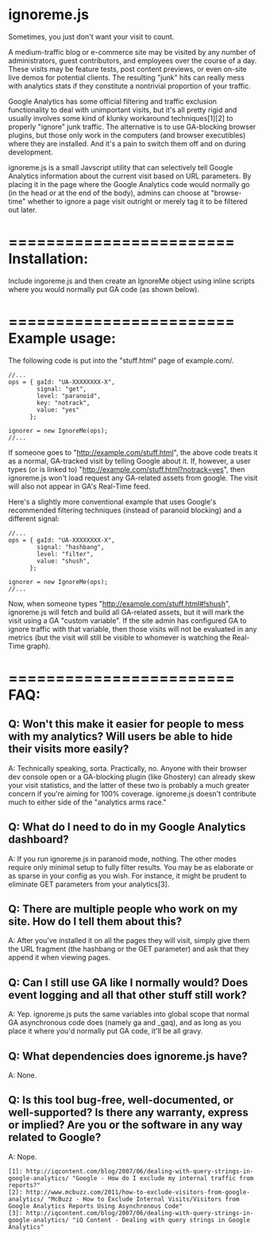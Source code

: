 ignoreme.js
===========


Sometimes, you just don't want your visit to count. 

A medium-traffic blog or e-commerce site may be visited by any number of 
administrators, guest contributors, and employees over the course of a day. 
These visits may be feature tests, post content previews, or even on-site live
demos  for potential clients. The resulting "junk" hits can really mess with 
analytics stats if they constitute a nontrivial proportion of your traffic. 

Google Analytics has some official filtering and traffic exclusion 
functionality to deal with unimportant visits, but it's all pretty rigid and
usually involves some kind of klunky workaround techniques[1][2] to properly "ignore"
junk traffic. The alternative is to use GA-blocking browser plugins, but those
only work in the computers (and browser executibles) where they are installed.
And it's a pain to switch them off and on during development.

ignoreme.js is a small Javscript utility that can selectively tell Google 
Analytics information about the current visit based on URL parameters. By 
placing it in the page where the Google Analytics code would normally go (in the
head or at the end of the body), admins can choose at "browse-time" whether to
ignore a page visit outright or merely tag it to be filtered out later.


========================
Installation:
========================
Include ingoreme.js and then create an IgnoreMe object using inline scripts 
where you would normally put GA code (as shown below).

========================
Example usage:
========================
The following code is put into the "stuff.html" page of example.com/.


	//...
	ops = { gaId: "UA-XXXXXXXX-X", 
			signal: "get", 
			level: "paranoid",
			key: "notrack",
			value: "yes"
		  };
		
	ignorer = new IgnoreMe(ops);
	//...


If someone goes to "http://example.com/stuff.html", the above code treats it
as a normal, GA-tracked visit by telling Google about it. If, however, a user 
types (or is linked to) "http://example.com/stuff.html?notrack=yes", then 
ignoreme.js won't load request any GA-related assets from google. The visit will
also not appear in GA's Real-Time feed.

Here's a slightly more conventional example that uses Google's recommended 
filtering techniques (instead of paranoid blocking) and a different signal:


	//...
	ops = { gaId: "UA-XXXXXXXX-X", 
			signal: "hashbang",
			level: "filter",
			value: "shush",
		  };
		
	ignorer = new IgnoreMe(ops);
	//...


Now, when someone types "http://example.com/stuff.html#!shush", ignoreme.js will
fetch and build all GA-related assets, but it will mark the visit using a GA
"custom variable". If the site admin has configured GA to ignore traffic
with that variable, then those visits will not be evaluated in any metrics
(but the visit will still be visible to whomever is watching the Real-Time 
graph).


========================
FAQ:
========================

Q: Won't this make it easier for people to mess with my analytics? Will users be able to hide their visits more easily?
--
A: Technically speaking, sorta. Practically, no. Anyone with their browser
dev console open or a GA-blocking plugin (like Ghostery) can already skew 
your visit statistics, and the latter of these two is probably a much 
greater concern if you're aiming for 100% coverage. ignoreme.js doesn't
contribute much to either side of the "analytics arms race."


Q: What do I need to do in my Google Analytics dashboard?
--
A: If you run ignoreme.js in paranoid mode, nothing. The other modes require only
minimal setup to fully filter results. You may be as elaborate or as sparse in
your config as you wish. For instance, it might be prudent to eliminate GET
parameters from your analytics[3].


Q: There are multiple people who work on my site. How do I tell them about this?
--
A: After you've installed it on all the pages they will visit, simply give
them the URL fragment (the hashbang or the GET parameter) and ask that they
append it when viewing pages.


Q: Can I still use GA like I normally would? Does event logging and all that other stuff still work?
--
A: Yep. ignoreme.js puts the same variables into global scope that normal GA
asynchronous code does (namely ga and _gaq), and as long as you place it
where you'd normally put GA code, it'll be all gravy.


Q: What dependencies does ignoreme.js have?
--
A: None.


Q: Is this tool bug-free, well-documented, or well-supported? Is there any warranty, express or implied? Are you or the software in any way related to Google?
--
A: Nope. 



	[1]: http://iqcontent.com/blog/2007/06/dealing-with-query-strings-in-google-analytics/ "Google - How do I exclude my internal traffic from reports?"
	[2]: http://www.mcbuzz.com/2011/how-to-exclude-visitors-from-google-analytics/ "McBuzz - How to Exclude Internal Visits/Visitors from Google Analytics Reports Using Asynchronous Code"
	[3]: http://iqcontent.com/blog/2007/06/dealing-with-query-strings-in-google-analytics/ "iQ Content - Dealing with query strings in Google Analytics"
